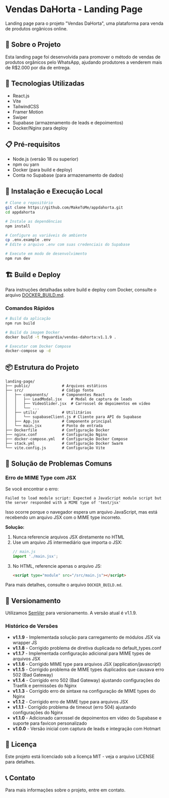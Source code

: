 # Vendas DaHorta - Landing Page

Landing page para o projeto "Vendas DaHorta", uma plataforma para venda de produtos orgânicos online.

## 🌱 Sobre o Projeto

Esta landing page foi desenvolvida para promover o método de vendas de produtos orgânicos pelo WhatsApp, ajudando produtores a venderem mais de R$2.000 por dia de entrega.

## 🚀 Tecnologias Utilizadas

- React.js
- Vite
- TailwindCSS
- Framer Motion
- Swiper
- Supabase (armazenamento de leads e depoimentos)
- Docker/Nginx para deploy

## 📋 Pré-requisitos

- Node.js (versão 18 ou superior)
- npm ou yarn
- Docker (para build e deploy)
- Conta no Supabase (para armazenamento de dados)

## 🔧 Instalação e Execução Local

```bash
# Clone o repositório
git clone https://github.com/MakeToMe/appdahorta.git
cd appdahorta

# Instale as dependências
npm install

# Configure as variáveis de ambiente
cp .env.example .env
# Edite o arquivo .env com suas credenciais do Supabase

# Execute em modo de desenvolvimento
npm run dev
```

## 🏗️ Build e Deploy

Para instruções detalhadas sobre build e deploy com Docker, consulte o arquivo [DOCKER_BUILD.md](DOCKER_BUILD.md).

### Comandos Rápidos

```bash
# Build da aplicação
npm run build

# Build da imagem Docker
docker build -t fmguardia/vendas-dahorta:v1.1.9 .

# Executar com Docker Compose
docker-compose up -d
```

## 📦 Estrutura do Projeto

```
landing-page/
├── public/              # Arquivos estáticos
├── src/                 # Código fonte
│   ├── components/      # Componentes React
│   │   ├── LeadModal.jsx    # Modal de captura de leads
│   │   ├── VideoSlider.jsx  # Carrossel de depoimentos em vídeo
│   │   └── ...
│   ├── utils/           # Utilitários
│   │   └── supabaseClient.js # Cliente para API do Supabase
│   ├── App.jsx          # Componente principal
│   └── main.jsx         # Ponto de entrada
├── Dockerfile           # Configuração Docker
├── nginx.conf           # Configuração Nginx
├── docker-compose.yml   # Configuração Docker Compose
├── stack.yml            # Configuração Docker Swarm
└── vite.config.js       # Configuração Vite
```

## 🔧 Solução de Problemas Comuns

### Erro de MIME Type com JSX

Se você encontrar o erro:
```
Failed to load module script: Expected a JavaScript module script but the server responded with a MIME type of 'text/jsx'
```

Isso ocorre porque o navegador espera um arquivo JavaScript, mas está recebendo um arquivo JSX com o MIME type incorreto.

**Solução:**
1. Nunca referencie arquivos JSX diretamente no HTML
2. Use um arquivo JS intermediário que importa o JSX:
   ```javascript
   // main.js
   import './main.jsx';
   ```
3. No HTML, referencie apenas o arquivo JS:
   ```html
   <script type="module" src="/src/main.js"></script>
   ```

Para mais detalhes, consulte o arquivo `DOCKER_BUILD.md`.

## 🔄 Versionamento

Utilizamos [SemVer](http://semver.org/) para versionamento. A versão atual é v1.1.9.

### Histórico de Versões

- **v1.1.9** - Implementada solução para carregamento de módulos JSX via wrapper JS
- **v1.1.8** - Corrigido problema de diretiva duplicada no default_types.conf
- **v1.1.7** - Implementada configuração adicional para MIME types de arquivos JSX
- **v1.1.6** - Corrigido MIME type para arquivos JSX (application/javascript)
- **v1.1.5** - Corrigido problema de MIME types duplicados que causava erro 502 (Bad Gateway)
- **v1.1.4** - Corrigido erro 502 (Bad Gateway) ajustando configurações do Traefik e permissões do Nginx
- **v1.1.3** - Corrigido erro de sintaxe na configuração de MIME types do Nginx
- **v1.1.2** - Corrigido erro de MIME type para arquivos JSX
- **v1.1.1** - Corrigido problema de timeout (erro 504) ajustando configurações do Nginx
- **v1.1.0** - Adicionado carrossel de depoimentos em vídeo do Supabase e suporte para favicon personalizado
- **v1.0.0** - Versão inicial com captura de leads e integração com Hotmart

## 📄 Licença

Este projeto está licenciado sob a licença MIT - veja o arquivo LICENSE para detalhes.

## 📞 Contato

Para mais informações sobre o projeto, entre em contato.
